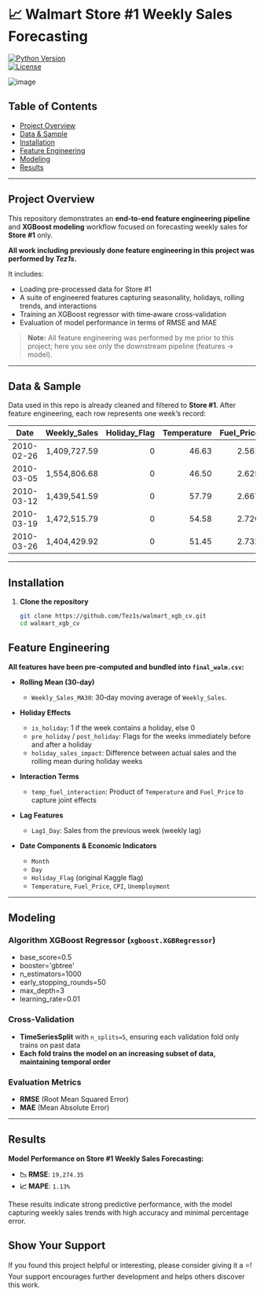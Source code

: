 # 📈 Walmart Store #1 Weekly Sales Forecasting

[![Python Version](https://img.shields.io/badge/python-3.8%2B-blue.svg)](https://www.python.org/)  
[![License](https://img.shields.io/badge/license-Apache%202.0-blue.svg)](LICENSE)

![image](https://github.com/user-attachments/assets/f1900499-e6f3-4434-805e-cc6af82b781c)

## Table of Contents

- [Project Overview](#project-overview)  
- [Data & Sample](#data--sample)  
- [Installation](#installation)  
- [Feature Engineering](#feature-engineering)  
- [Modeling](#modeling)  
- [Results](#results)

---

## Project Overview

This repository demonstrates an **end-to-end feature engineering pipeline** and **XGBoost modeling** workflow focused on forecasting weekly sales for **Store #1** only.  

**All work including previously done feature engineering in this project was performed by _Tez1s_.**

It includes:

- Loading pre-processed data for Store #1  
- A suite of engineered features capturing seasonality, holidays, rolling trends, and interactions  
- Training an XGBoost regressor with time‑aware cross‑validation  
- Evaluation of model performance in terms of RMSE and MAE  

> **Note:** All feature engineering was performed by me prior to this project; here you see only the downstream pipeline (features → model).

---

## Data & Sample

Data used in this repo is already cleaned and filtered to **Store #1**. After feature engineering, each row represents one week’s record:

| Date       | Weekly_Sales | Holiday_Flag | Temperature | Fuel_Price |    CPI     | Unemployment | Month | is_holiday | pre_holiday | post_holiday | Weekly_Sales_MA30 | holiday_sales_impact | temp_fuel_interaction | Day | Lag1_Day |
|------------|-------------:|-------------:|-----------:|-----------:|-----------:|-------------:|------:|-----------:|------------:|-------------:|-----------------:|---------------------:|-----------------------:|----:|---------:|
| 2010-02-26 |  1,409,727.59|            0 |       46.63|       2.561| 211.319643 |        8.106 |     2 |          0 |           0 |            0 |       1,576,836.00|                  0.0 |               119.4194 |  26 |      NaN |
| 2010-03-05 |  1,554,806.68|            0 |       46.50|       2.625| 211.350143 |        8.106 |     3 |          0 |           0 |            0 |       1,554,615.00|                  0.0 |               122.0625 |   5 |     26.0 |
| 2010-03-12 |  1,439,541.59|            0 |       57.79|       2.667| 211.380643 |        8.106 |     3 |          0 |           0 |            0 |       1,504,011.00|                  0.0 |               154.1259 |  12 |      5.0 |
| 2010-03-19 |  1,472,515.79|            0 |       54.58|       2.720| 211.215635 |        8.106 |     3 |          0 |           0 |            0 |       1,469,148.00|                  0.0 |               148.4576 |  19 |     12.0 |
| 2010-03-26 |  1,404,429.92|            0 |       51.45|       2.732| 211.018042 |        8.106 |     3 |          0 |           0 |            0 |       1,467,823.00|                  0.0 |               140.5614 |  26 |     19.0 |

---

## Installation

1. **Clone the repository**  
   ```bash
   git clone https://github.com/Tez1s/walmart_xgb_cv.git
   cd walmart_xgb_cv

## Feature Engineering

**All features have been pre‑computed and bundled into `final_walm.csv`:**

- **Rolling Mean (30‑day)**  
  - `Weekly_Sales_MA30`: 30‑day moving average of `Weekly_Sales`.
  
- **Holiday Effects**  
  - `is_holiday`: 1 if the week contains a holiday, else 0  
  - `pre_holiday` / `post_holiday`: Flags for the weeks immediately before and after a holiday  
  - `holiday_sales_impact`: Difference between actual sales and the rolling mean during holiday weeks
  
- **Interaction Terms**  
  - `temp_fuel_interaction`: Product of `Temperature` and `Fuel_Price` to capture joint effects
  
- **Lag Features**  
  - `Lag1_Day`: Sales from the previous week (weekly lag)
  
- **Date Components & Economic Indicators**  
  - `Month`  
  - `Day`  
  - `Holiday_Flag` (original Kaggle flag)  
  - `Temperature`, `Fuel_Price`, `CPI`, `Unemployment`  

---

## Modeling

### Algorithm **XGBoost Regressor** (`xgboost.XGBRegressor`)
- base_score=0.5
- booster='gbtree'
- n_estimators=1000
- early_stopping_rounds=50
- max_depth=3
- learning_rate=0.01

### Cross‑Validation  
- **TimeSeriesSplit** with `n_splits=5`, ensuring each validation fold only trains on past data
- **Each fold trains the model on an increasing subset of data, maintaining temporal order**  

### Evaluation Metrics  
- **RMSE** (Root Mean Squared Error)  
- **MAE** (Mean Absolute Error)

---

## Results

**Model Performance on Store #1 Weekly Sales Forecasting:**

- **📉 RMSE**: `19,274.35`  
- **📈 MAPE**: `1.13%`

These results indicate strong predictive performance, with the model capturing weekly sales trends with high accuracy and minimal percentage error.

## Show Your Support

If you found this project helpful or interesting, please consider giving it a ⭐️!  
Your support encourages further development and helps others discover this work.
